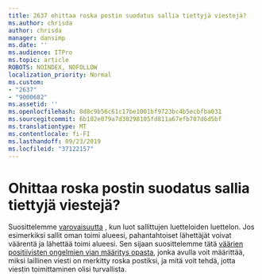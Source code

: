 ```yaml
---
title: 2637 ohittaa roska postin suodatus sallia tiettyjä viestejä?
ms.author: chrisda
author: chrisda
manager: dansimp
ms.date: ''
ms.audience: ITPro
ms.topic: article
ROBOTS: NOINDEX, NOFOLLOW
localization_priority: Normal
ms.custom:
- "2637"
- "9000682"
ms.assetid: ''
ms.openlocfilehash: 8d8c9b56c61c17be1001bf9723bc4b5ecbfba031
ms.sourcegitcommit: 6b102e079a7d30298105fd811a67efb707d6d5bf
ms.translationtype: MT
ms.contentlocale: fi-FI
ms.lasthandoff: 09/23/2019
ms.locfileid: "37122157"
---
```

# <a name="bypass-spam-filtering-to-allow-specific-messages"></a>Ohittaa roska postin suodatus sallia tiettyjä viestejä?

Suosittelemme [varovaisuutta](https://docs.microsoft.com/exchange/troubleshoot/antispam/cautions-against-bypassing-spam-filters) , kun luot sallittujen luetteloiden luettelon. Jos esimerkiksi sallit oman toimi alueesi, pahantahtoiset lähettäjät voivat väärentä ja lähettää toimi alueesi.  Sen sijaan suosittelemme tätä [väärien positiivisten ongelmien vian määritys opasta](https://docs.microsoft.com/office365/securitycompliance/prevent-email-from-being-marked-as-spam), jonka avulla voit määrittää, miksi laillinen viesti on merkitty roska postiksi, ja mitä voit tehdä, jotta viestin toimittaminen olisi turvallista.

